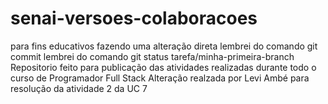 # senai-versoes-colaboracoes
para fins educativos
fazendo uma alteração direta
lembrei do comando git commit
lembrei do comando git status
tarefa/minha-primeira-branch
Repositorio feito para publicação das atividades realizadas durante todo o curso de Programador Full Stack
Alteração realzada por Levi Ambé para resolução da atividade 2 da UC 7
